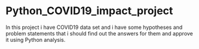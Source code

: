 # Python_COVID19_impact_project
In this project i have COVID19 data set and i have some hypotheses and problem statements that i should find out the answers for them and approve it using Python analysis.
